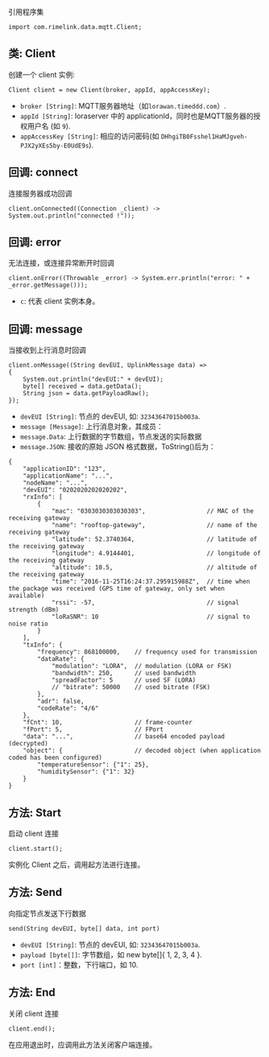 引用程序集
```
import com.rimelink.data.mqtt.Client;
```

## 类: Client
创建一个 client 实例:
```
Client client = new Client(broker, appId, appAccessKey);
```
*   `broker [String]`: MQTT服务器地址（如`lorawan.timeddd.com`）.
*   `appId [String]`: loraserver 中的 applicationId，同时也是MQTT服务器的授权用户名 (如 `9`).
*   `appAccessKey [String]`: 相应的访问密码(如 `DHhgiTB0Fsshel1HaMJgveh-PJX2yXEs5by-E0UdE9s`). 

## 回调: connect
连接服务器成功回调
```
client.onConnected((Connection _client) -> System.out.println("connected !"));
```

## 回调: error
无法连接，或连接异常断开时回调
```
client.onError((Throwable _error) -> System.err.println("error: " + _error.getMessage()));

```
*   `c`: 代表 client 实例本身。

## 回调: message
当接收到上行消息时回调
```
client.onMessage((String devEUI, UplinkMessage data) =>
{
    System.out.println("devEUI:" + devEUI);
    byte[] received = data.getData();
    String json = data.getPayloadRaw();
});
```
*   `devEUI [String]`: 节点的 devEUI, 如: `32343647015b003a`.
*   `message [Message]`: 上行消息对象，其成员：
*   `message.Data`:  上行数据的字节数组，节点发送的实际数据
*   `message.JSON`: 接收的原始 JSON 格式数据，ToString()后为：
```
{    
    "applicationID": "123",    
    "applicationName": "...",    
    "nodeName": "...",    
    "devEUI": "0202020202020202",    
    "rxInfo": [
        {            
            "mac": "0303030303030303",                 // MAC of the receiving gateway            
            "name": "rooftop-gateway",                 // name of the receiving gateway            
            "latitude": 52.3740364,                    // latitude of the receiving gateway            
            "longitude": 4.9144401,                    // longitude of the receiving gateway           
            "altitude": 10.5,                          // altitude of the receiving gateway            
            "time": "2016-11-25T16:24:37.295915988Z",  // time when the package was received (GPS time of gateway, only set when available)            
            "rssi": -57,                               // signal strength (dBm)            
            "loRaSNR": 10                              // signal to noise ratio
        }
    ],    
    "txInfo": {        
        "frequency": 868100000,    // frequency used for transmission        
        "dataRate": {            
            "modulation": "LORA",  // modulation (LORA or FSK)            
            "bandwidth": 250,      // used bandwidth            
            "spreadFactor": 5      // used SF (LORA)
            // "bitrate": 50000    // used bitrate (FSK)
        },        
        "adr": false,        
        "codeRate": "4/6"
    },    
    "fCnt": 10,                    // frame-counter    
    "fPort": 5,                    // FPort    
    "data": "...",                 // base64 encoded payload (decrypted)    
    "object": {                    // decoded object (when application coded has been configured)        
        "temperatureSensor": {"1": 25},        
        "humiditySensor": {"1": 32}
    }
}
```

## 方法: Start
启动 client 连接
```
client.start();
```
实例化 Client 之后，调用起方法进行连接。

## 方法: Send
向指定节点发送下行数据
```
send(String devEUI, byte[] data, int port)
```
*   `devEUI [String]`: 节点的 devEUI, 如: `32343647015b003a`.
*   `payload [byte[]]`: 字节数组，如 new byte[]{ 1, 2, 3, 4 }.
*   `port [int]`：整数，下行端口，如 10.

## 方法: End
关闭 client 连接
```
client.end();
```
在应用退出时，应调用此方法关闭客户端连接。